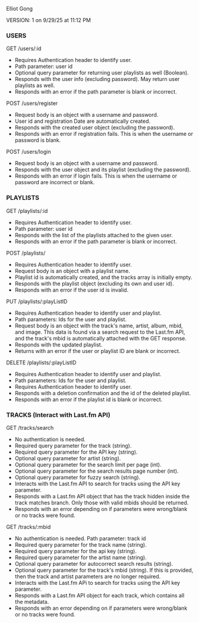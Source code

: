 Elliot Gong

VERSION: 1 on 9/29/25 at 11:12 PM



### USERS

GET /users/:id

* Requires Authentication header to identify user.
* Path parameter: user id
* Optional query parameter for returning user playlists as well (Boolean).
* Responds with the user info (excluding password). May return user playlists as well.
* Responds with an error if the path parameter is blank or incorrect.



POST /users/register

* Request body is an object with a username and password.
* User id and registration Date are automatically created.
* Responds with the created user object (excluding the password).
* Responds with an error if registration fails. This is when the username or password is blank.



POST /users/login

* Request body is an object with a username and password.
* Responds with the user object and its playlist (excluding the password).
* Responds with an error if login fails. This is when the username or password are incorrect or blank.



### PLAYLISTS

GET /playlists/:id

* Requires Authentication header to identify user.
* Path parameter: user id
* Responds with the list of the playlists attached to the given user.
* Responds with an error if the path parameter is blank or incorrect.



POST /playlists/

* Requires Authentication header to identify user.
* Request body is an object with a playlist name.
* Playlist id is automatically created, and the tracks array is initially empty.
* Responds with the playlist object (excluding its own and user id).
* Responds with an error if the user id is invalid.



PUT /playlists/:playListID

* Requires Authentication header to identify user and playlist.
* Path parameters: Ids for the user and playlist.
* Request body is an object with the track's name, artist, album, mbid, and image. This data is found via a search request to the Last.fm API, and the track's mbid is automatically attached with the GET response.
* Responds with the updated playlist.
* Returns with an error if the user or playlist ID are blank or incorrect.



DELETE /playlists/:playListID

* Requires Authentication header to identify user and playlist.
* Path parameters: Ids for the user and playlist.
* Requires Authentication header to identify user.
* Responds with a deletion confirmation and the id of the deleted playlist.
* Responds with an error if the playlist id is blank or incorrect.



### TRACKS (Interact with Last.fm API)



GET /tracks/search

* No authentication is needed.
* Required query parameter for the track (string).
* Required query parameter for the API key (string).
* Optional query parameter for artist (string).
* Optional query parameter for the search limit per page (int).
* Optional query parameter for the search results page number (int).
* Optional query parameter for fuzzy search (string).
* Interacts with the Last.fm API to search for tracks using the API key parameter.
* Responds with a Last.fm API object that has the track hidden inside the track matches branch. Only those with valid mbids should be returned.
* Responds with an error depending on if parameters were wrong/blank or no tracks were found.



GET /tracks/:mbid

* No authentication is needed.
Path parameter: track id
* Required query parameter for the track name (string).
* Required query parameter for the api key (string).
* Required query parameter for the artist name (string).
* Optional query parameter for autocorrect search results (string).
* Optional query parameter for the track's mbid (string). If this is provided, then the track and artist parameters are no longer required.
* Interacts with the Last.fm APi to search for tracks using the API key parameter.
* Responds with a Last.fm API object for each track, which contains all the metadata.
* Responds with an error depending on if parameters were wrong/blank or no tracks were found.
